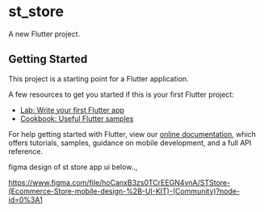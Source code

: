 # st_store

A new Flutter project.

## Getting Started

This project is a starting point for a Flutter application.

A few resources to get you started if this is your first Flutter project:

- [Lab: Write your first Flutter app](https://flutter.dev/docs/get-started/codelab)
- [Cookbook: Useful Flutter samples](https://flutter.dev/docs/cookbook)

For help getting started with Flutter, view our
[online documentation](https://flutter.dev/docs), which offers tutorials,
samples, guidance on mobile development, and a full API reference.

figma design of st store app ui below..,

https://www.figma.com/file/hoCanxB3zs0TCrEEGN4vnA/STStore-(Ecommerce-Store-mobile-design-%2B-UI-KIT)-(Community)?node-id=0%3A1

